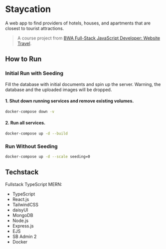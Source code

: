 # Staycation

A web app to find providers of hotels, houses, and apartments that are closest to tourist attractions.

> A course project from [BWA Full-Stack JavaScript Developer: Website Travel](https://www.buildwithangga.com/kelas/full-stack-javascript-developer-website-travel).

## How to Run

### Initial Run with Seeding

Fill the database with initial documents and spin up the server. Warning, the database and the uploaded images will be dropped.

#### 1. Shut down running services and remove existing volumes.

```bash
docker-compose down -v
```

#### 2. Run all services.

```bash
docker-compose up -d --build
```

### Run Without Seeding

```bash
docker-compose up -d --scale seeding=0
```

## Techstack

Fullstack TypeScript MERN:

- TypeScript
- React.js
- TailwindCSS
- daisyUI
- MongoDB
- Node.js
- Express.js
- EJS
- SB Admin 2
- Docker

